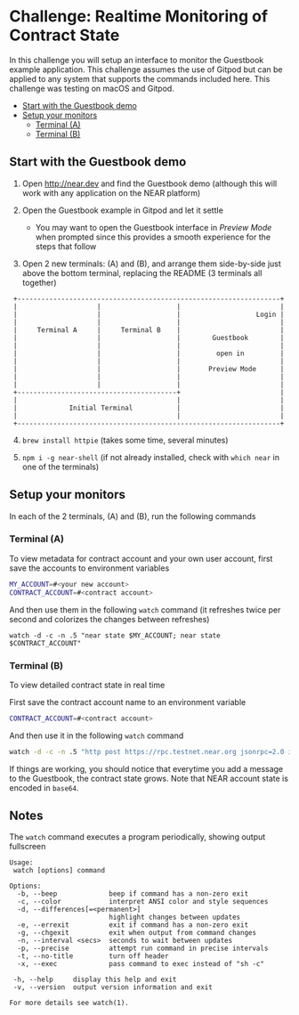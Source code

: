 # Challenge: Realtime Monitoring of Contract State

In this challenge you will setup an interface to monitor the Guestbook example application. This challenge assumes the use of Gitpod but can be applied to any system that supports the commands included here. This challenge was testing on macOS and Gitpod.

- [Start with the Guestbook demo](#start-with-the-guestbook-demo)
- [Setup your monitors](#setup-your-monitors)
  - [Terminal (A)](#terminal-a)
  - [Terminal (B)](#terminal-b)

## Start with the Guestbook demo

1. Open http://near.dev and find the Guestbook demo (although this will work with any application on the NEAR platform)

2. Open the Guestbook example in Gitpod and let it settle

   - You may want to open the Guestbook interface in _Preview Mode_ when prompted since this provides a smooth experience for the steps that follow

3. Open 2 new terminals: (A) and (B), and arrange them side-by-side just above the bottom terminal, replacing the README (3 terminals all together)

```text
 +------------------------------------------------------------------+
 |                    |                   |                         |
 |                    |                   |                   Login |
 |                    |                   |                         |
 |     Terminal A     |     Terminal B    |                         |
 |                    |                   |        Guestbook        |
 |                    |                   |                         |
 |                    |                   |         open in         |
 |                    |                   |                         |
 |                    |                   |       Preview Mode      |
 |                    |                   |                         |
 |                    |                   |                         |
 +----------------------------------------+                         |
 |                                        |                         |
 |             Initial Terminal           |                         |
 |                                        |                         |
 +------------------------------------------------------------------+
```

4. `brew install httpie` (takes some time, several minutes)

5. `npm i -g near-shell` (if not already installed, check with `which near` in one of the terminals)

## Setup your monitors

In each of the 2 terminals, (A) and (B), run the following commands

### Terminal (A)

To view metadata for contract account and your own user account, first save the accounts to environment variables

```sh
MY_ACCOUNT=#<your new account>
CONTRACT_ACCOUNT=#<contract account>
```

And then use them in the following `watch` command (it refreshes twice per second and colorizes the changes between refreshes)

```
watch -d -c -n .5 "near state $MY_ACCOUNT; near state $CONTRACT_ACCOUNT"
```

### Terminal (B)

To view detailed contract state in real time

First save the contract account name to an environment variable

```sh
CONTRACT_ACCOUNT=#<contract account>
```

And then use it in the following `watch` command

```sh
watch -d -c -n .5 "http post https://rpc.testnet.near.org jsonrpc=2.0 id=dontcare method=query params:='{\"request_type\": \"view_state\", \"finality\": \"final\", \"account_id\": \"$CONTRACT_ACCOUNT\", \"prefix_base64\": \"\"}' | jq --color-output '.'"
```

If things are working, you should notice that everytime you add a message to the Guestbook, the contract state grows. Note that NEAR account state is encoded in `base64`.


## Notes

The `watch` command executes a program periodically, showing output fullscreen

```
Usage:
 watch [options] command

Options:
  -b, --beep             beep if command has a non-zero exit
  -c, --color            interpret ANSI color and style sequences
  -d, --differences[=<permanent>]
                         highlight changes between updates
  -e, --errexit          exit if command has a non-zero exit
  -g, --chgexit          exit when output from command changes
  -n, --interval <secs>  seconds to wait between updates
  -p, --precise          attempt run command in precise intervals
  -t, --no-title         turn off header
  -x, --exec             pass command to exec instead of "sh -c"

 -h, --help     display this help and exit
 -v, --version  output version information and exit

For more details see watch(1).
```
